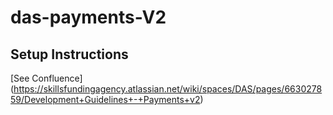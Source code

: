 # das-payments-V2

## Setup Instructions

[See Confluence] (https://skillsfundingagency.atlassian.net/wiki/spaces/DAS/pages/663027859/Development+Guidelines+-+Payments+v2)